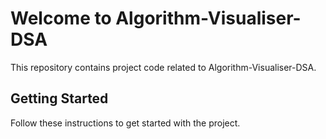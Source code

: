 
# Welcome to Algorithm-Visualiser-DSA

This repository contains project code related to Algorithm-Visualiser-DSA.

## Getting Started

Follow these instructions to get started with the project.

